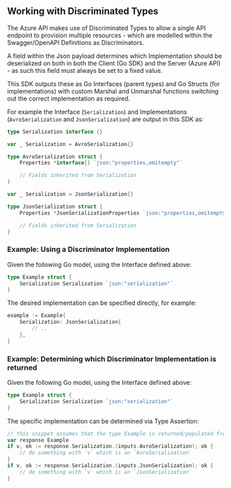 ## Working with Discriminated Types

The Azure API makes use of Discriminated Types to allow a single API endpoint to provision multiple resources - which are modelled within the Swagger/OpenAPI Definitions as Discriminators.

A field within the Json payload determines which Implementation should be deserialized on both in both the Client (Go SDK) and the Server (Azure API) - as such this field must always be set to a fixed value.

This SDK outputs these as Go Interfaces (parent types) and Go Structs (for implementations) with custom Marshal and Unmarshal functions switching out the correct implementation as required.

For example the Interface (`Serialization`) and Implementations (`AvroSerialization` and `JsonSerialization`) are output in this SDK as:

```go
type Serialization interface {}
```

```go
var _ Serialization = AvroSerialization{}

type AvroSerialization struct {
	Properties *interface{} `json:"properties,omitempty"`

	// Fields inherited from Serialization
}
```

```go
var _ Serialization = JsonSerialization{}

type JsonSerialization struct {
	Properties *JsonSerializationProperties `json:"properties,omitempty"`

	// Fields inherited from Serialization
}
```

### Example: Using a Discriminator Implementation

Given the following Go model, using the Interface defined above:

```go
type Example struct {
	Serialization Serialization `json:"serialization"`
}
```

The desired implementation can be specified directly, for example:

```go
example := Example{
	Serialization: JsonSerialization{
		// ..
	},
}
```

### Example: Determining which Discriminator Implementation is returned

Given the following Go model, using the Interface defined above:

```go
type Example struct {
	Serialization Serialization `json:"serialization"`
}
```

The specific implementation can be determined via Type Assertion:

```go
// this snippet assumes that the type Example is returned/populated from the SDK
var response Example
if v, ok := response.Serialization.(inputs.AvroSerialization); ok {
	// do something with `v` which is an `AvroSerialization`
}
if v, ok := response.Serialization.(inputs.JsonSerialization); ok {
	// do something with `v` which is an `JsonSerialization`
}
```